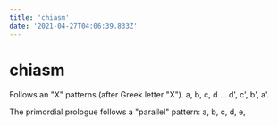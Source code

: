 ```yaml
---
title: 'chiasm'
date: '2021-04-27T04:06:39.833Z'
---
```


<!-- Exported from TiddlyWiki at 19:18, 22nd October 2022 -->

# chiasm

Follows an "X" patterns (after Greek letter "X"). a, b, c, d ... d', c', b', a'.

The primordial prologue follows a "parallel" pattern: a, b, c, d, e,
